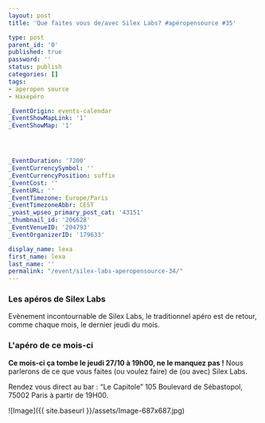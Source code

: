 ```yaml
---
layout: post
title: 'Que faites vous de/avec Silex Labs? #apéropensource #35'

type: post
parent_id: '0'
published: true
password: ''
status: publish
categories: []
tags:
- aperopen source
- Haxepéro

_EventOrigin: events-calendar
_EventShowMapLink: '1'
_EventShowMap: '1'




_EventDuration: '7200'
_EventCurrencySymbol: ''
_EventCurrencyPosition: suffix
_EventCost: ''
_EventURL: ''
_EventTimezone: Europe/Paris
_EventTimezoneAbbr: CEST
_yoast_wpseo_primary_post_cat: '43151'
_thumbnail_id: '206628'
_EventVenueID: '204793'
_EventOrganizerID: '179633'

display_name: lexa
first_name: lexa
last_name: ''
permalink: "/event/silex-labs-aperopensource-34/"
---
```


### Les apéros de Silex Labs

Evènement incontournable de Silex Labs, le traditionnel apéro est de retour, comme chaque mois, le dernier jeudi du mois.

### L'apéro de ce mois-ci

**Ce mois-ci ça tombe le jeudi 27/10 à 19h00, ne le manquez pas !** Nous parlerons de ce que vous faites (ou voulez faire) de (ou avec) Silex Labs.

Rendez vous direct au bar
: “Le Capitole” 105 Boulevard de Sébastopol, 75002 Paris à partir de 19H00.

![Image]({{ site.baseurl }}/assets/Image-687x687.jpg)